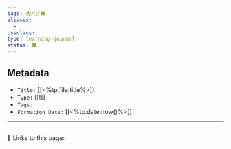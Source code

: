 ```yaml
---
tags: 📥/📓/🟧
aliases:
  - 
cssclass:
type: learning-journal
status: 🟧
---
```


## Metadata
- `Title:` [[<%tp.file.title%>]]
- `Type:` [[!]]
- `Tags:`
- `Formation Date:` [[<%tp.date.now()%>]]

---

## 

🔗 Links to this page:

